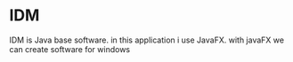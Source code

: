 # IDM
 IDM is Java base software. in this application i use JavaFX. with javaFX we can create software for windows

